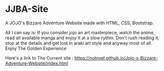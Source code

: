 # JJBA-Site
A JOJO's Bizzare Adventure Website made with HTML, CSS, Bootstrap.

All I can say is: If you consider jojo an art masterpiece, watch the anime, read all available manga and enjoy it at a slow rythm. Don't rush reading it, stop at the details and get lost in araki art style and anyway most of all Enjoy The Golden Experience


Here's a link to The Current  site  : https://notnxel.github.io/Jojo-s-Bizzare-Adventure-Website/index.html
